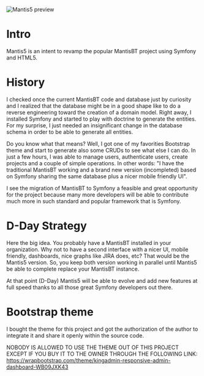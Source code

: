 ![Mantis5 preview](http://elierdelgado.com/wp-content/uploads/2015/01/Mantis5.png)

# Intro
Mantis5 is an intent to revamp the popular MantisBT project using Symfony and HTML5.

# History 
I checked once the current MantisBT code and database just by curiosity and I realized that the database might be in a good shape like to do a reverse engineering toward the creation of a domain model. Right away, I installed Symfony and started to play with doctrine to generate the entities. For my surprise, I just needed an insignificant change in the database schema in order to be able to generate all entities.

Do you know what that means? Well, I got one of my favorities Bootstrap theme and start to generate also some CRUDs to see what else I can do. In just a few hours, I was able to manage users, authenticate users, create projects and a couple of simple operations. In other words: "I have the traditional MantisBT working and a brand new version (incompleted) based on Symfony sharing the same database plus a nicer mobile friendly UI".

I see the migration of MantisBT to Symfony a feasible and great opportunity for the project because many more developers will be able to contribute much more in such standard and popular framework that is Symfony.

# D-Day Strategy
Here the big idea. You probably have a MantisBT installed in your organization. Why not to have a second interface with a nicer UI, mobile friendly, dashboards, nice graphs like JIRA does, etc? That would be the Mantis5 version. So, you keep both version working in parallel until Mantis5 be able to complete replace your MantisBT instance.

At that point (D-Day) Mantis5 will be able to evolve and add new features at full speed thanks to all those great Symfony developers out there.

# Bootstrap theme
I bought the theme for this project and got the authorization of the author to integrate it and share it openly within the source code.

NOBODY IS ALLOWED TO USE THE THEME OUT OF THIS PROJECT EXCEPT IF YOU BUY IT TO THE OWNER THROUGH THE FOLLOWING LINK:  
https://wrapbootstrap.com/theme/kingadmin-responsive-admin-dashboard-WB09JXK43

